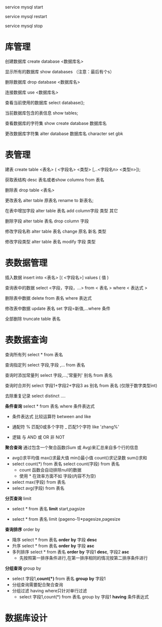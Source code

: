 service mysql start

service mysql restart

service mysql stop

# 库管理

创建数据库				  create database <数据库名>

显示所有的数据库			show databases （注意：最后有个s）

删除数据库				  drop database <数据库名>

连接数据库				  use <数据库名>

查看当前使用的数据库		   select database();

当前数据库包含的表信息		  show tables; 

查看数据库的字符集		    show create database 数据库名

更改数据库字符集			 alter database 数据库名 character set gbk


# 表管理

建表								create table <表名> ( <字段名> <类型> 																	[,..<字段名n> <类型n>]);

获取表结构					desc 表名或者show columns from 表名

删除表							drop table <表名>

更改表名						alter table 原表名 rename  to 新表名;

在表中增加字段			alter table 表名 add column字段 类型 其它

删除字段						alter table 表名 drop column  字段

修改字段名称				alter table 表名 change 原名 新名 类型

修改字段类型                 alter table 表名 modify  字段 类型

# 表数据管理

插入数据							insert into <表名>  [( <字段名>]  values  ( 值 )

查询表中的数据				select <字段，字段，...> from < 表名 > where < 表达式 >

删除表中数据				   delete from 表名 where 表达式

修改表中数据 				  update 表名 set 字段=新值,…where 条件

全部删除						  truncate table 表名 

# 表数据查询

查询所有列					select  *  from 表名

查询指定列					select	字段,字段 ,...	from 表名

查询时添加常量列		select	字段,...,'常量列'  别名  from 表名

查询时合并列				select  字段1+字段2+字段3 as 别名 from  表名  (仅限于数字类型int)

去除重复记录				select	distinct  ....

**条件查询**						select  *  from  表名  where  条件表达式		

* 条件表达式    比较运算符   between and     like  		

* 通配符		%  匹配0或多个字符     _  匹配1个字符   like 'zhang%'      

* 逻辑   		与 AND     或  OR     非  NOT

**聚合查询**       通过包含一个聚合函数(Sum 或 Avg)来汇总来自多个行的信息

* avg()求平均值	max()求最大值	min()最小值    count()求记录数    sum()求和
* select  count(*)  from  表名              select  count(字段)  from  表名
  * count  函数会自动排除null的数据
  * 使用  *  在效率方面不如  字段(内容不为空)
* select  max(字段)   from   表名
* select   avg(字段)   from   表名

**分页查询**         limit  

* select  *   from  表名  **limit**  start,pagsize

*  select  *  from  表名  limit  (pageno-1)*pagesize,pagesize

**查询排序**       order  by  

* 降序          select  *  from   表名   **order**  **by**  字段  **desc**
* 升序          select  *  from   表名   **order**  **by**  字段  **asc**
* 多列排序    select *  from   表名   **order**  **by**   字段1  **desc**, 字段2  **asc**
  * 先按照第一排序条件进行,在第一排序相同的情况按第二排序条件进行

**分组查询**     group   by

* select   字段1,**count(*)**   from    表名   **group**   **by**  字段1
* 分组查询需要配合聚合查询
* 分组过滤   having       where只针对单行过滤
  * select  字段1,count(*)   from   表名   group  by  字段1  **having**  条件表达式

# 数据库设计

